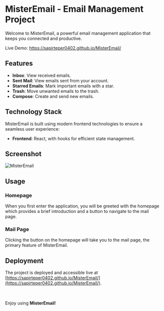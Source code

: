 # MisterEmail - Email Management Project

Welcome to MisterEmail, a powerful email management application that keeps you connected and productive.

Live Demo: https://sapirteper0402.github.io/MisterEmail/

## Features

- **Inbox**: View received emails.
- **Sent Mail**: View emails sent from your account.
- **Starred Emails**: Mark important emails with a star.
- **Trash**: Move unwanted emails to the trash.
- **Compose**: Create and send new emails.

## Technology Stack

MisterEmail is built using modern frontend technologies to ensure a seamless user experience:

- **Frontend**: React, with hooks for efficient state management.

## Screenshot

![MisterEmail](https://github.com/Sapirteper0402/MisterEmail/assets/64551262/6eb34f77-df12-40c3-9420-adaae3384f5b)


## Usage

### Homepage

When you first enter the application, you will be greeted with the homepage which provides a brief introduction and a button to navigate to the mail page.

### Mail Page

Clicking the button on the homepage will take you to the mail page, the primary feature of MisterEmail.

## Deployment

The project is deployed and accessible live at [https://sapirteper0402.github.io/MisterEmail/](https://sapirteper0402.github.io/MisterEmail/).

<br/><br/>
Enjoy using **MisterEmail**!
